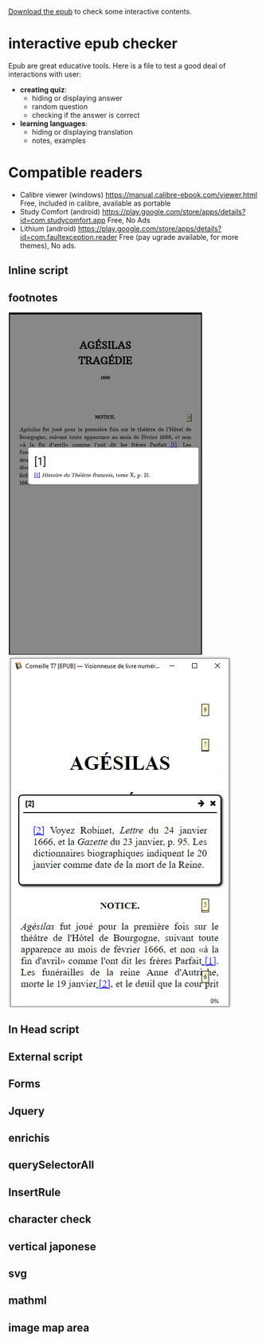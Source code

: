 [Download the epub](https://github.com/fxpar/interactive-epub-checker/raw/master/Test%20interactive%20Epub%20checker.epub) to check some interactive contents.



# interactive epub checker
Epub are great educative tools. Here is a file to test a good deal of interactions with user:
* **creating quiz**: 
  * hiding or displaying answer
  * random question
  * checking if the answer is correct
* **learning languages**: 
  * hiding or displaying translation
  * notes, examples

# Compatible readers
 * Calibre viewer (windows) https://manual.calibre-ebook.com/viewer.html Free, included in calibre, available as portable
 * Study Comfort (android) https://play.google.com/store/apps/details?id=com.studycomfort.app Free, No Ads
 * Lithium (android) https://play.google.com/store/apps/details?id=com.faultexception.reader Free (pay ugrade available, for more themes), No ads.
 
## Inline script

## footnotes
![how footnotes appear in Lithium](screenshots/FootnoteLithium.png)![how footnotes appear in Calibre Viewer](screenshots/FootnoteCalibreViewer.png)
## In Head script
## External script
## Forms
## Jquery
## enrichis
## querySelectorAll
## InsertRule
## character check
## vertical japonese
## svg
## mathml
## image map area
